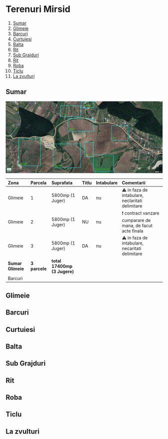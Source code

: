 # Terenuri Mirsid

1. [Sumar](#sumar)
1. [Glimeie](#glimeie)
1. [Barcuri](#barcuri)
1. [Curtuiesi](#curtuiesi)
1. [Balta](#balta)
1. [Rit](#rit)
1. [Sub Grajduri](#sub-grajduri)
1. [Rit](#rit)
1. [Roba](#roba)
1. [Ticlu](ticlu)
1. [La zvulturi](#la-zvulturi)

## Sumar

![hotar mirsid 2025 08 04 v1](./imagini/hotar_mirsid_2025-08-04_v1.png)

| Zona       | Parcela   | Suprafata          | Titlu   | Intabulare  | Comentarii |
|:-----------|:----------|:------------------ |:--------|:------------|:------------|
| Glimeie    |         1 |  5800mp (1 Juger)  |    DA   |     nu      | ⚠️ in faza de intabulare, neclaritati delimitare |
| Glimeie    |         2 |  5800mp (1 Juger)  |    NU   |     nu      | ❗ contract vanzare cumparare de mana, de facut acte finala |
| Glimeie    |         3 |  5800mp (1 Juger)  |    DA   |     nu      | ⚠️ in faza de intabulare, necaritati delimitare |
| **Sumar Glimeie** |   **3 parcele** | **total 17400mp (3 Jugere)**  |||| 
| Barcuri    |           |                    |         |             |            |         


## Glimeie

## Barcuri

## Curtuiesi

## Balta

## Sub Grajduri

## Rit

## Roba

## Ticlu

## La zvulturi
